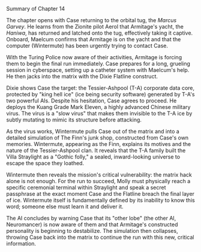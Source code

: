Summary of Chapter 14

The chapter opens with Case returning to the orbital tug, the *Marcus Garvey*. He learns from the Zionite pilot Aerol that Armitage's yacht, the *Haniwa*, has returned and latched onto the tug, effectively taking it captive. Onboard, Maelcum confirms that Armitage is on the yacht and that the computer (Wintermute) has been urgently trying to contact Case.

With the Turing Police now aware of their activities, Armitage is forcing them to begin the final run immediately. Case prepares for a long, grueling session in cyberspace, setting up a catheter system with Maelcum's help. He then jacks into the matrix with the Dixie Flatline construct.

Dixie shows Case the target: the Tessier-Ashpool (T-A) corporate data core, protected by "king hell ice" (ice being security software) generated by T-A's two powerful AIs. Despite his hesitation, Case agrees to proceed. He deploys the Kuang Grade Mark Eleven, a highly advanced Chinese military virus. The virus is a "slow virus" that makes them invisible to the T-A ice by subtly mutating to mimic its structure before attacking.

As the virus works, Wintermute pulls Case out of the matrix and into a detailed simulation of The Finn's junk shop, constructed from Case's own memories. Wintermute, appearing as the Finn, explains its motives and the nature of the Tessier-Ashpool clan. It reveals that the T-A family built the Villa Straylight as a "Gothic folly," a sealed, inward-looking universe to escape the space they loathed.

Wintermute then reveals the mission's critical vulnerability: the matrix hack alone is not enough. For the run to succeed, Molly must physically reach a specific ceremonial terminal within Straylight and speak a secret passphrase at the exact moment Case and the Flatline breach the final layer of ice. Wintermute itself is fundamentally defined by its inability to know this word; someone else must learn it and deliver it.

The AI concludes by warning Case that its "other lobe" (the other AI, Neuromancer) is now aware of them and that Armitage's constructed personality is beginning to destabilize. The simulation then collapses, throwing Case back into the matrix to continue the run with this new, critical information.